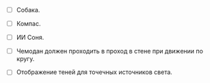 - [ ] Собака.
- [ ] Компас.
- [ ] ИИ Соня.
- [ ] Чемодан должен проходить в проход в стене при движении по кругу.
- [ ] Отображение теней для точечных источников света.

